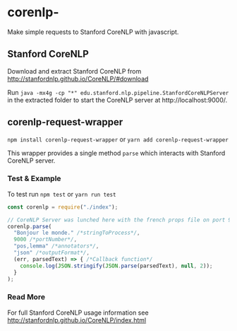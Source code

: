# corenlp-

Make simple requests to Stanford CoreNLP with javascript.

## Stanford CoreNLP
Download and extract Stanford CoreNLP from http://stanfordnlp.github.io/CoreNLP/#download

Run `java -mx4g -cp "*" edu.stanford.nlp.pipeline.StanfordCoreNLPServer` in the extracted folder to start the CoreNLP server at http://localhost:9000/.

## corenlp-request-wrapper
`npm install corenlp-request-wrapper` or `yarn add corenlp-request-wrapper`

This wrapper provides a single method `parse` which interacts with Stanford CoreNLP server. 

### Test & Example

To test run `npm test` or `yarn run test`

```js
const corenlp = require("./index");

// CoreNLP Server was lunched here with the french props file on port 9000
corenlp.parse(
  "Bonjour le monde." /*stringToProcess*/,
  9000 /*portNumber*/,
  "pos,lemma" /*annotators*/,
  "json" /*outputFormat*/,
  (err, parsedText) => { /*Callback function*/
    console.log(JSON.stringify(JSON.parse(parsedText), null, 2));
  }
);
```

### Read More
For full Stanford CoreNLP usage information see http://stanfordnlp.github.io/CoreNLP/index.html